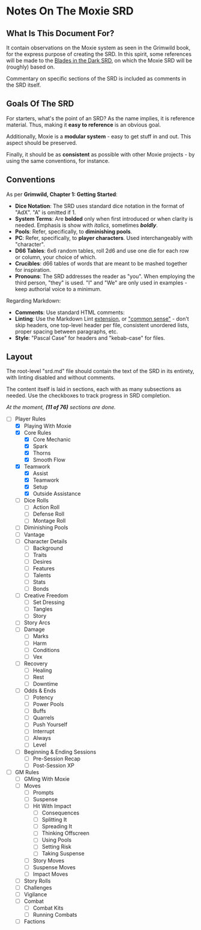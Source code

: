 # Notes On The Moxie SRD

## What Is This Document For?

It contain observations on the Moxie system as seen in the Grimwild book, for the express purpose of creating the SRD. In this spirit, some references will be made to the [Blades in the Dark SRD](https://github.com/amazingrando/blades-in-the-dark-srd-content), on which the Moxie SRD will be (roughly) based on.

Commentary on specific sections of the SRD is included as comments in the SRD itself.

## Goals Of The SRD

For starters, what's the point of an SRD? As the name implies, it is reference material. Thus, making it **easy to reference** is an obvious goal.

Additionally, Moxie is a **modular system** - easy to get stuff in and out. This aspect should be preserved.

Finally, it should be as **consistent** as possible with other Moxie projects - by using the same conventions, for instance.

## Conventions

As per **Grimwild, Chapter 1: Getting Started**:

- **Dice Notation**: The SRD uses standard dice notation in the format of "AdX". "A" is omitted if 1.
- **System Terms**: Are **bolded** only when first introduced or when clarity is needed. Emphasis is show with _italics_, sometimes **_boldly_**.
- **Pools**: Refer, specifically, to **diminishing pools**.
- **PC**: Refer, specifically, to **player characters**. Used interchangeably with "character".
- **D66 Tables**: 6x6 random tables, roll 2d6 and use one die for each row or column, your choice of which.
- **Crucibles**: d66 tables of words that are meant to be mashed together for inspiration.
- **Pronouns**: The SRD addresses the reader as "you". When employing the third person, "they" is used. "I" and "We" are only used in examples - keep authorial voice to a minimum.

Regarding Markdown:

- **Comments**: Use standard HTML comments: <!-- This is a comment. --->
- **Linting**: Use the Markdown Lint [extension](https://marketplace.visualstudio.com/items?itemName=DavidAnson.vscode-markdownlint), or ["common sense"](https://github.com/markdownlint/markdownlint/blob/main/docs/RULES.md) - don't skip headers, one top-level header per file, consistent unordered lists, proper spacing between paragraphs, etc.
- **Style**: "Pascal Case" for headers and "kebab-case" for files.

## Layout

The root-level "srd.md" file should contain the text of the SRD in its entirety, with linting disabled and without comments.

The content itself is laid in sections, each with as many subsections as needed. Use the checkboxes to track progress in SRD completion.

_At the moment, **(11 of 76)** sections are done._

- [ ] Player Rules
  - [x] Playing With Moxie
  - [x] Core Rules
    - [x] Core Mechanic
    - [x] Spark
    - [x] Thorns
    - [x] Smooth Flow
  - [x] Teamwork
    - [x] Assist
    - [x] Teamwork
    - [x] Setup
    - [x] Outside Assistance
  - [ ] Dice Rolls
    - [ ] Action Roll
    - [ ] Defense Roll
    - [ ] Montage Roll
  - [ ] Diminishing Pools
  - [ ] Vantage
  - [ ] Character Details
    - [ ] Background
    - [ ] Traits
    - [ ] Desires
    - [ ] Features
    - [ ] Talents
    - [ ] Stats
    - [ ] Bonds
  - [ ] Creative Freedom
    - [ ] Set Dressing
    - [ ] Tangles
    - [ ] Story
  - [ ] Story Arcs
  - [ ] Damage
    - [ ] Marks
    - [ ] Harm
    - [ ] Conditions
    - [ ] Vex
  - [ ] Recovery
    - [ ] Healing
    - [ ] Rest
    - [ ] Downtime
  - [ ] Odds & Ends
    - [ ] Potency
    - [ ] Power Pools
    - [ ] Buffs
    - [ ] Quarrels
    - [ ] Push Yourself
    - [ ] Interrupt
    - [ ] Always
    - [ ] Level
  - [ ] Beginning & Ending Sessions
    - [ ] Pre-Session Recap
    - [ ] Post-Session XP
- [ ] GM Rules
  - [ ] GMing With Moxie
  - [ ] Moves
    - [ ] Prompts
    - [ ] Suspense
    - [ ] Hit With Impact
      - [ ] Consequences
      - [ ] Splitting It
      - [ ] Spreading It
      - [ ] Thinking Offscreen
      - [ ] Using Pools
      - [ ] Setting Risk
      - [ ] Taking Suspense
    - [ ] Story Moves
    - [ ] Suspense Moves
    - [ ] Impact Moves
  - [ ] Story Rolls
  - [ ] Challenges
  - [ ] Vigilance
  - [ ] Combat
    - [ ] Combat Kits
    - [ ] Running Combats
  - [ ] Factions
